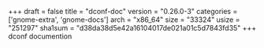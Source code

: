 +++
draft = false
title = "dconf-doc"
version = "0.26.0-3"
categories = ['gnome-extra', 'gnome-docs']
arch = "x86_64"
size = "33324"
usize = "251297"
sha1sum = "d38da38d5e42a16104017de021a01c5d7843fd35"
+++
dconf documention